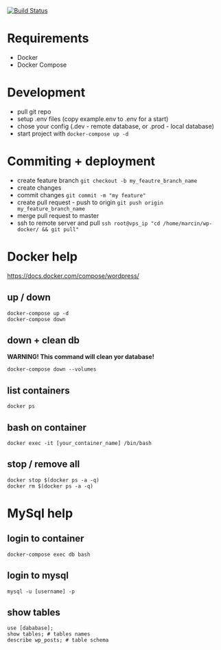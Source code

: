 [![Build Status](https://travis-ci.com/marcinm2h/wp-docker.svg?token=fKQnZUT2NWo4wjBGfXEp&branch=master)](https://travis-ci.com/marcinm2h/wp-docker)

# Requirements

- Docker
- Docker Compose

# Development

- pull git repo
- setup .env files (copy example.env to .env for a start)
- chose your config (.dev - remote database, or .prod - local database)
- start project with `docker-compose up -d`

# Commiting + deployment

- create feature branch `git checkout -b my_feautre_branch_name`
- create changes
- commit changes `git commit -m "my feature"`
- create pull request - push to origin `git push origin my_feature_branch_name`
- merge pull request to master
- ssh to remote server and pull `ssh root@vps_ip "cd /home/marcin/wp-docker/ && git pull"`

# Docker help

https://docs.docker.com/compose/wordpress/

## up / down

```
docker-compose up -d
docker-compose down
```

## down + clean db
**WARNING! This command will clean yor database!**

```
docker-compose down --volumes
```

## list containers

```
docker ps
```
## bash on container

```
docker exec -it [your_container_name] /bin/bash
```

## stop / remove all

```
docker stop $(docker ps -a -q)
docker rm $(docker ps -a -q)
```

# MySql help

## login to container

```
docker-compose exec db bash
```

## login to mysql

```
mysql -u [username] -p
```

## show tables

```
use [dababase];
show tables; # tables names
describe wp_posts; # table schema
```

